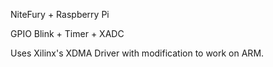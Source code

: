 NiteFury + Raspberry Pi 

GPIO Blink + Timer + XADC

Uses Xilinx's XDMA Driver with modification to work on ARM.
